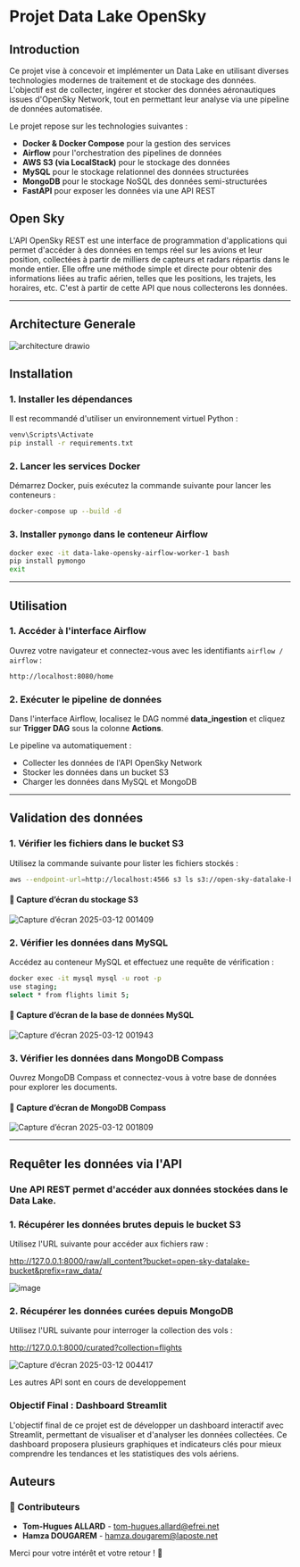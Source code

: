 # Projet Data Lake OpenSky

## Introduction
Ce projet vise à concevoir et implémenter un Data Lake en utilisant diverses technologies modernes de traitement et de stockage des données. L'objectif est de collecter, ingérer et stocker des données aéronautiques issues d'OpenSky Network, tout en permettant leur analyse via une pipeline de données automatisée.

Le projet repose sur les technologies suivantes :
- **Docker & Docker Compose** pour la gestion des services
- **Airflow** pour l'orchestration des pipelines de données
- **AWS S3 (via LocalStack)** pour le stockage des données
- **MySQL** pour le stockage relationnel des données structurées
- **MongoDB** pour le stockage NoSQL des données semi-structurées
- **FastAPI** pour exposer les données via une API REST

## Open Sky

L'API OpenSky REST est une interface de programmation d'applications qui permet d'accéder à des données en temps réel sur les avions et leur position, collectées à partir de milliers de capteurs et radars répartis dans le monde entier. Elle offre une méthode simple et directe pour obtenir des informations liées au trafic aérien, telles que les positions, les trajets, les horaires, etc. C'est à partir de cette API que nous collecterons les données.

---

## Architecture Generale 

![architecture drawio](https://github.com/user-attachments/assets/16df8122-bb68-41ed-abbe-1ab07e5ae92b)



## Installation

### 1. Installer les dépendances
Il est recommandé d'utiliser un environnement virtuel Python :

```sh
venv\Scripts\Activate  
pip install -r requirements.txt
```

### 2. Lancer les services Docker
Démarrez Docker, puis exécutez la commande suivante pour lancer les conteneurs :

```sh
docker-compose up --build -d
```

### 3. Installer `pymongo` dans le conteneur Airflow

```sh
docker exec -it data-lake-opensky-airflow-worker-1 bash
pip install pymongo
exit
```

---

## Utilisation

### 1. Accéder à l'interface Airflow
Ouvrez votre navigateur et connectez-vous avec les identifiants `airflow / airflow` :

```sh
http://localhost:8080/home
```

### 2. Exécuter le pipeline de données
Dans l'interface Airflow, localisez le DAG nommé **data_ingestion** et cliquez sur **Trigger DAG** sous la colonne **Actions**.

Le pipeline va automatiquement :
- Collecter les données de l'API OpenSky Network
- Stocker les données dans un bucket S3
- Charger les données dans MySQL et MongoDB

---

## Validation des données

### 1. Vérifier les fichiers dans le bucket S3
Utilisez la commande suivante pour lister les fichiers stockés :

```sh
aws --endpoint-url=http://localhost:4566 s3 ls s3://open-sky-datalake-bucket/ --recursive
```

#### 📸 Capture d’écran du stockage S3 
![Capture d’écran 2025-03-12 001409](https://github.com/user-attachments/assets/b9ab4a73-306a-47a1-bee2-d50463e2efa0)


### 2. Vérifier les données dans MySQL
Accédez au conteneur MySQL et effectuez une requête de vérification :

```sh
docker exec -it mysql mysql -u root -p 
use staging;
select * from flights limit 5;
```

#### 📸 Capture d’écran de la base de données MySQL 

![Capture d’écran 2025-03-12 001943](https://github.com/user-attachments/assets/f9209abf-f9d8-4b69-a3ee-878070f6fba2)

### 3. Vérifier les données dans MongoDB Compass
Ouvrez MongoDB Compass et connectez-vous à votre base de données pour explorer les documents.

#### 📸 Capture d’écran de MongoDB Compass 

![Capture d’écran 2025-03-12 001809](https://github.com/user-attachments/assets/0180961a-d87f-4b38-aa3d-a6e9dba8bf17)

---
## Requêter les données via l'API

### Une API REST permet d'accéder aux données stockées dans le Data Lake.

### 1. Récupérer les données brutes depuis le bucket S3

Utilisez l'URL suivante pour accéder aux fichiers raw :

http://127.0.0.1:8000/raw/all_content?bucket=open-sky-datalake-bucket&prefix=raw_data/

![image](https://github.com/user-attachments/assets/2e16357e-c53d-4a18-bdc9-0f07726d0fb2)


### 2. Récupérer les données curées depuis MongoDB

Utilisez l'URL suivante pour interroger la collection des vols :

http://127.0.0.1:8000/curated?collection=flights

![Capture d’écran 2025-03-12 004417](https://github.com/user-attachments/assets/2fc3b038-4578-40f9-a6ac-1c838bbd8f67)

Les autres API sont en cours de developpement 

### Objectif Final : Dashboard Streamlit

L'objectif final de ce projet est de développer un dashboard interactif avec Streamlit, permettant de visualiser et d'analyser les données collectées. Ce dashboard proposera plusieurs graphiques et indicateurs clés pour mieux comprendre les tendances et les statistiques des vols aériens.



## Auteurs

### 👥 Contributeurs
- **Tom-Hugues ALLARD** - [tom-hugues.allard@efrei.net](mailto:tom-hugues.allard@efrei.net)  
- **Hamza DOUGAREM** - [hamza.dougarem@laposte.net](mailto:hamza.dougarem@laposte.net)

Merci pour votre intérêt et votre retour ! 🚀




